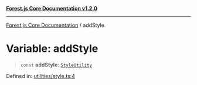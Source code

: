 [**Forest.js Core Documentation v1.2.0**](../README.md)

***

[Forest.js Core Documentation](../README.md) / addStyle

# Variable: addStyle

> `const` **addStyle**: [`StyleUtility`](../type-aliases/StyleUtility.md)

Defined in: [utilities/style.ts:4](https://github.com/GrangbelrLurain/forest-js/blob/3b9f0f1236af55b74c90cc45f6935444ec94c11b/packages/core/src/utilities/style.ts#L4)
